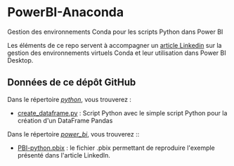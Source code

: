 # PowerBI-Anaconda
Gestion des environnements Conda pour les scripts Python dans Power BI

Les éléments de ce repo servent à accompagner un [article Linkedin](https://www.linkedin.com/pulse/power-bi-g%C3%A9rer-des-environnements-python-conda-nejib-mahjoubi-a1qse/) sur la gestion des environnements virtuels Conda et leur utilisation dans Power BI Desktop.

## Données de ce dépôt GitHub

Dans le répertoire *[python](python/)*, vous trouverez : 

- [create_dataframe.py](python/create_dataframe.py) : Script Python avec le simple script Python pour la création d'un DataFrame Pandas


Dans le répertoire *[power_bi](power_bi)*, vous trouverez :: 

- [PBI-python.pbix](power_bi/PBI-python.pbix) : le fichier .pbix permettant de reproduire l'exemple présenté dans l'article LinkedIn.
